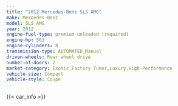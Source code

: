 ```yaml
---
title: "2012 Mercedes-Benz SLS AMG"
make: Mercedes-Benz
model: SLS AMG
year: 2012
engine-fuel-type: premium unleaded (required)
engine-hp: 563
engine-cylinders: 8
transmission-type: AUTOMATED_Manual
driven-wheels: Rear wheel drive
number-of-doors: 2
market-category: Exotic,Factory Tuner,Luxury,High-Performance
vehicle-size: Compact
vehicle-style: Coupe
---
```


{{< car_info >}}
